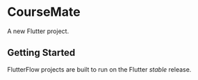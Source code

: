 # CourseMate

A new Flutter project.

## Getting Started

FlutterFlow projects are built to run on the Flutter _stable_ release.
